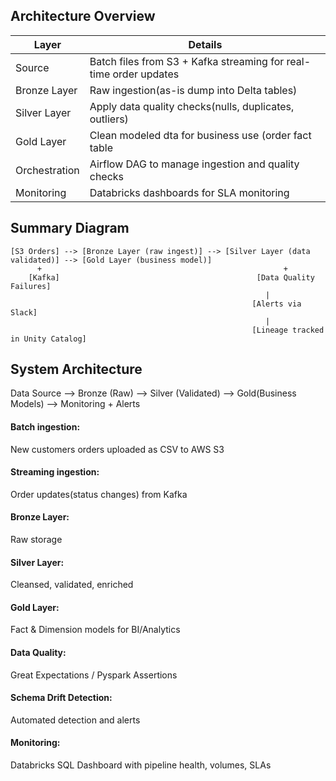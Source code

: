 ## Architecture Overview

|Layer| Details|
|-----|--------|
|Source| Batch files from S3 + Kafka streaming for real-time order updates|
|Bronze Layer| Raw ingestion(as-is dump into Delta tables)|
|Silver Layer| Apply data quality checks(nulls, duplicates, outliers)|
|Gold Layer| Clean modeled dta for business use (order fact table | customer dimension)|
|Orchestration| Airflow DAG to manage ingestion and quality checks|
|Monitoring|Databricks dashboards for SLA monitoring|


## Summary Diagram
```
[S3 Orders] --> [Bronze Layer (raw ingest)] --> [Silver Layer (data validated)] --> [Gold Layer (business model)]
      +                                                      +
    [Kafka]                                            [Data Quality Failures]
                                                         |
                                                      [Alerts via Slack]
                                                         |
                                                      [Lineage tracked in Unity Catalog]

```
## System Architecture

Data Source --> Bronze (Raw) --> Silver (Validated) --> Gold(Business Models) --> Monitoring + Alerts

#### Batch ingestion:
New customers orders uploaded as CSV to AWS S3

#### Streaming ingestion:
Order updates(status changes) from Kafka

#### Bronze Layer:
Raw storage

#### Silver Layer:
Cleansed, validated, enriched

#### Gold Layer:
Fact & Dimension models for BI/Analytics

#### Data Quality:
Great Expectations / Pyspark Assertions

#### Schema Drift Detection:
Automated detection and alerts

#### Monitoring:
Databricks SQL Dashboard with pipeline health, volumes, SLAs

